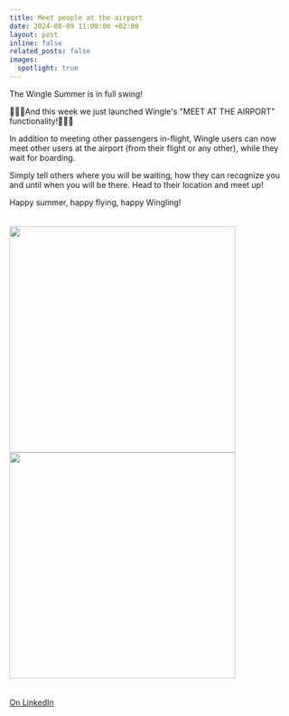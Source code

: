 ```yaml
---
title: Meet people at the airport
date: 2024-08-09 11:00:00 +02:00
layout: post
inline: false
related_posts: false
images:
  spotlight: true
---
```


The Wingle Summer is in full swing!

📢📢📢And this week we just launched Wingle's "MEET AT THE AIRPORT" functionality!📢📢📢

In addition to meeting other passengers in-flight, Wingle users can now meet other users at the airport (from their flight or any other), while they wait for boarding. 

Simply tell others where you will be waiting, how they can recognize you and until when you will be there. Head to their location and meet up!

Happy summer, happy flying, happy Wingling!

<div class="spotlight-group" style="padding-top: 20px; padding-bottom: 20px">
    <a class="spotlight" href="https://media.licdn.com/dms/image/v2/D4D22AQHi8ApC6-eQ9w/feedshare-shrink_1280/feedshare-shrink_1280/0/1723190680460?e=1740614400&v=beta&t=I_Jy86_Cwvb1udICP3AWQ5mdkQGwzzhRvnd3KzDGms4">
        <img src="https://media.licdn.com/dms/image/v2/D4D22AQHi8ApC6-eQ9w/feedshare-shrink_1280/feedshare-shrink_1280/0/1723190680460?e=1740614400&v=beta&t=I_Jy86_Cwvb1udICP3AWQ5mdkQGwzzhRvnd3KzDGms4" width="400px"/>
    </a>
    <a class="spotlight" href="https://media.licdn.com/dms/image/v2/D4D22AQEUsqAWTUOJ7g/feedshare-shrink_1280/feedshare-shrink_1280/0/1723190677130?e=1740614400&v=beta&t=WUyoLIw_36ULojQoDylTV8H2BmbAV-nAdi40Po7Z8Ng">
        <img src="https://media.licdn.com/dms/image/v2/D4D22AQEUsqAWTUOJ7g/feedshare-shrink_1280/feedshare-shrink_1280/0/1723190677130?e=1740614400&v=beta&t=WUyoLIw_36ULojQoDylTV8H2BmbAV-nAdi40Po7Z8Ng" width="400px"/>
    </a>
</div>


[On LinkedIn](https://www.linkedin.com/posts/lets-wingle_the-wingle-summer-is-in-full-swing-activity-7227585570363908097-MWCJ/?utm_source=share&utm_medium=member_desktop)